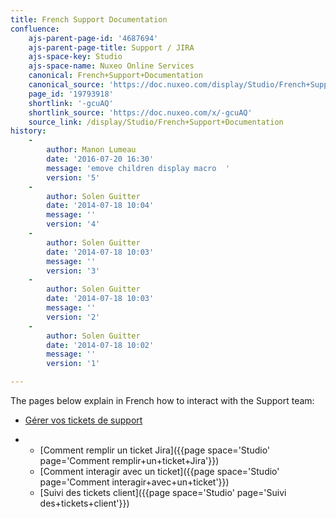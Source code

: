 ```yaml
---
title: French Support Documentation
confluence:
    ajs-parent-page-id: '4687694'
    ajs-parent-page-title: Support / JIRA
    ajs-space-key: Studio
    ajs-space-name: Nuxeo Online Services
    canonical: French+Support+Documentation
    canonical_source: 'https://doc.nuxeo.com/display/Studio/French+Support+Documentation'
    page_id: '19793918'
    shortlink: '-gcuAQ'
    shortlink_source: 'https://doc.nuxeo.com/x/-gcuAQ'
    source_link: /display/Studio/French+Support+Documentation
history:
    - 
        author: Manon Lumeau
        date: '2016-07-20 16:30'
        message: 'emove children display macro  '
        version: '5'
    - 
        author: Solen Guitter
        date: '2014-07-18 10:04'
        message: ''
        version: '4'
    - 
        author: Solen Guitter
        date: '2014-07-18 10:03'
        message: ''
        version: '3'
    - 
        author: Solen Guitter
        date: '2014-07-18 10:03'
        message: ''
        version: '2'
    - 
        author: Solen Guitter
        date: '2014-07-18 10:02'
        message: ''
        version: '1'

---
```

The pages below explain in French how to interact with the Support team:

*   [G&eacute;rer vos tickets de support](https://doc.nuxeo.com/pages/viewpage.action?pageId=18448691)

*   *   [Comment remplir un ticket Jira]({{page space='Studio' page='Comment remplir+un+ticket+Jira'}})
    *   [Comment interagir avec un ticket]({{page space='Studio' page='Comment interagir+avec+un+ticket'}})
    *   [Suivi des tickets client]({{page space='Studio' page='Suivi des+tickets+client'}})